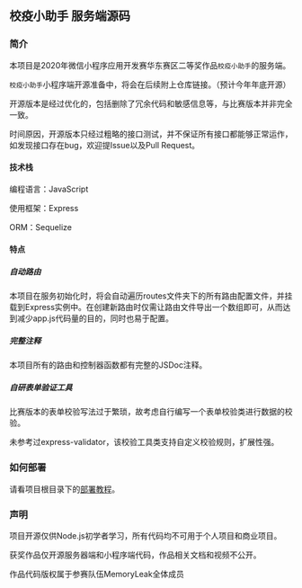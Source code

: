 ## 校疫小助手 服务端源码

### 简介

本项目是2020年微信小程序应用开发赛华东赛区二等奖作品`校疫小助手`的服务端。

`校疫小助手`小程序端开源准备中，将会在后续附上仓库链接。（预计今年年底开源）

开源版本是经过优化的，包括删除了冗余代码和敏感信息等，与比赛版本并非完全一致。

时间原因，开源版本只经过粗略的接口测试，并不保证所有接口都能够正常运作，如发现接口存在bug，欢迎提Issue以及Pull Request。

#### 技术栈

编程语言：JavaScript

使用框架：Express

ORM：Sequelize

#### 特点

##### 自动路由

本项目在服务初始化时，将会自动遍历routes文件夹下的所有路由配置文件，并挂载到Express实例中。在创建新路由时仅需让路由文件导出一个数组即可，从而达到减少app.js代码量的目的，同时也易于配置。

##### 完整注释

本项目所有的路由和控制器函数都有完整的JSDoc注释。

##### 自研表单验证工具

比赛版本的表单校验写法过于繁琐，故考虑自行编写一个表单校验类进行数据的校验。

未参考过express-validator，该校验工具类支持自定义校验规则，扩展性强。

### 如何部署

请看项目根目录下的[部署教程](./deployment.md)。

### 声明

项目开源仅供Node.js初学者学习，所有代码均不可用于个人项目和商业项目。

获奖作品仅开源服务器端和小程序端代码，作品相关文档和视频不公开。

作品代码版权属于参赛队伍MemoryLeak全体成员